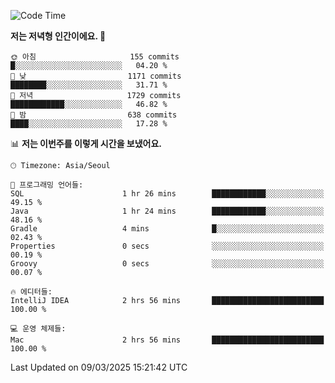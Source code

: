   <!--START_SECTION:waka-->
![Code Time](http://img.shields.io/badge/Code%20Time-511%20hrs%203%20mins-blue)

**저는 저녁형 인간이에요. 🦉** 

```text
🌞 아침                     155 commits         █░░░░░░░░░░░░░░░░░░░░░░░░   04.20 % 
🌆 낮　                     1171 commits        ████████░░░░░░░░░░░░░░░░░   31.71 % 
🌃 저녁                     1729 commits        ████████████░░░░░░░░░░░░░   46.82 % 
🌙 밤　                     638 commits         ████░░░░░░░░░░░░░░░░░░░░░   17.28 % 
```


📊 **저는 이번주를 이렇게 시간을 보냈어요.** 

```text
🕑︎ Timezone: Asia/Seoul

💬 프로그래밍 언어들: 
SQL                      1 hr 26 mins        ████████████░░░░░░░░░░░░░   49.15 % 
Java                     1 hr 24 mins        ████████████░░░░░░░░░░░░░   48.16 % 
Gradle                   4 mins              █░░░░░░░░░░░░░░░░░░░░░░░░   02.43 % 
Properties               0 secs              ░░░░░░░░░░░░░░░░░░░░░░░░░   00.19 % 
Groovy                   0 secs              ░░░░░░░░░░░░░░░░░░░░░░░░░   00.07 % 

🔥 에디터들: 
IntelliJ IDEA            2 hrs 56 mins       █████████████████████████   100.00 % 

💻 운영 체제들: 
Mac                      2 hrs 56 mins       █████████████████████████   100.00 % 
```


 Last Updated on 09/03/2025 15:21:42 UTC
<!--END_SECTION:waka-->
